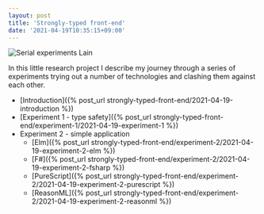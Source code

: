 ```yaml
---
layout: post
title: 'Strongly-typed front-end'
date: '2021-04-19T10:35:15+09:00'
---
```


<img data-src="/images/strongly-typed-front-end/serial_experiments_lain.gif" alt="Serial experiments Lain">

In this little research project I describe my journey through a series of experiments trying out a number of technologies and clashing them against each other.

* [Introduction]({% post_url strongly-typed-front-end/2021-04-19-introduction %})
* [Experiment 1 - type safety]({% post_url strongly-typed-front-end/experiment-1/2021-04-19-experiment-1 %})
* Experiment 2 - simple application
  * [Elm]({% post_url strongly-typed-front-end/experiment-2/2021-04-19-experiment-2-elm %})
  * [F#]({% post_url strongly-typed-front-end/experiment-2/2021-04-19-experiment-2-fsharp %})
  * [PureScript]({% post_url strongly-typed-front-end/experiment-2/2021-04-19-experiment-2-purescript %})
  * [ReasonML]({% post_url strongly-typed-front-end/experiment-2/2021-04-19-experiment-2-reasonml %})
